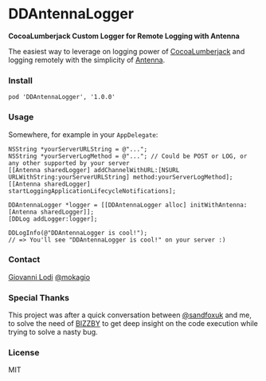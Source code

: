 # DDAntennaLogger

**CocoaLumberjack Custom Logger for Remote Logging with Antenna**

The easiest way to leverage on logging power of [CocoaLumberjack](https://github.com/CocoaLumberjack/CocoaLumberjack) and logging remotely with the simplicity of [Antenna](https://github.com/mattt/Antenna).

### Install

```
pod 'DDAntennaLogger', '1.0.0'
```

### Usage

Somewhere, for example in your `AppDelegate`:

```objc
NSString *yourServerURLString = @"...";
NSString *yourServerLogMethod = @"..."; // Could be POST or LOG, or any other supported by your server
[[Antenna sharedLogger] addChannelWithURL:[NSURL URLWithString:yourServerURLString] method:yourServerLogMethod];
[[Antenna sharedLogger] startLoggingApplicationLifecycleNotifications];

DDAntennaLogger *logger = [[DDAntennaLogger alloc] initWithAntenna:[Antenna sharedLogger]];
[DDLog addLogger:logger];

DDLogInfo(@"DDAntennaLogger is cool!");
// => You'll see "DDAntennaLogger is cool!" on your server :)
```

### Contact

[Giovanni Lodi](http://giovannilodi.com) [@mokagio](https://twitter.com/mokagio)

### Special Thanks

This project was after a quick conversation between [@sandfoxuk](http://twitter.com/sandfoxuk) and me, to solve the need of [BIZZBY](https://github.com/Bizzby) to get deep insight on the code execution while trying to solve a nasty bug.

### License

MIT

